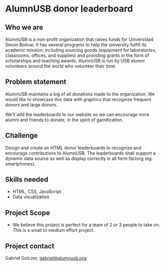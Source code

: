 # AlumnUSB donor leaderboard

## Who we are
AlumnUSB is a non-profit organization that raises funds for Universidad Simón Bolivar. It has several programs to help the university fulfill its academic mission, including sourcing goods (equipment for laboratories, classrooms, offices, and supplies) and providing grants in the form of scholarships and teaching awards. AlumnUSB is run by USB alumni volunteers around the world who volunteer their time.

## Problem statement
AlumnUSB maintains a log of all donations made to the organization. We would like to showcase this data with graphics that recognize frequent donors and large donors.

We'll add the leaderboards to our website so we can encourage more alumni and friends to donate, in the spirit of gamification.

## Challenge

Design and create an HTML donor leaderboards to recognize and encourage contributions to AlumnUSB.
The leaderboards shall support a dynamic data source as well as display correctly in all form factorg
(eg: smartphones).

## Skills needed
- HTML, CSS, JavaScript
- Data visualization

## Project Scope

* We believe this project is perfect for a team of 2 or 3 people to take on. This is a small to medium effort project.

## Project contact
Gabriel Golczer, gabriel@alumnusb.org

